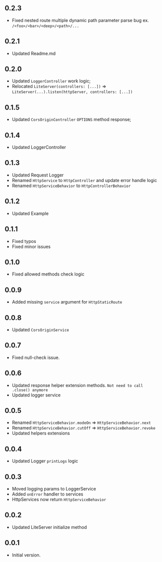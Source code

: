 ## 0.2.3
- Fixed nested route multiple dynamic path parameter parse bug ex. `/<foo>/<bar>/<deep>/<path>/...`

## 0.2.1
- Updated Readme.md

## 0.2.0
- Updated `LoggerController` work logic;
- Relocated `LiteServer(controllers: [...])` => `LiteServer(...).listen(httpServer, controllers: [...])`

## 0.1.5
- Updated `CorsOriginController` `OPTIONS` method response;

## 0.1.4
- Updated LoggerController

## 0.1.3
- Updated Request Logger
- Renamed `HttpService` to `HttpController` and update error handle logic
- Renamed `HttpServiceBehavior` to `HttpControllerBehavior`


## 0.1.2
- Updated Example

## 0.1.1
- Fixed typos
- Fixed minor issues

## 0.1.0
- Fixed allowed methods check logic

## 0.0.9
- Added missing `service` argument for `HttpStaticRoute` 

## 0.0.8
- Updated `CorsOriginService` 

## 0.0.7
- Fixed null-check issue.

## 0.0.6
- Updated response helper extension methods. `Not need to call .close() anymore`
- Updated logger service

## 0.0.5
- Renamed `HttpServiceBehavior.modeOn` => `HttpServiceBehavior.next`
- Renamed `HttpServiceBehavior.cutOff` => `HttpServiceBehavior.revoke`
- Updated helpers extensions

## 0.0.4
- Updated Logger `printLogs` logic

## 0.0.3
- Moved logging params to LoggerService
- Added `onError` handler to services
- HttpServices now return `HttpServiceBehavior`

## 0.0.2
- Updated LiteServer initialize method

## 0.0.1
- Initial version.


